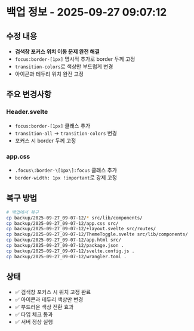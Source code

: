 # 백업 정보 - 2025-09-27 09:07:12

## 수정 내용
- **검색창 포커스 위치 이동 문제 완전 해결**
- `focus:border-[1px]` 명시적 추가로 border 두께 고정
- `transition-colors`로 색상만 부드럽게 변경
- 아이콘과 테두리 위치 완전 고정

## 주요 변경사항

### Header.svelte
- `focus:border-[1px]` 클래스 추가
- `transition-all` → `transition-colors` 변경
- 포커스 시 border 두께 고정

### app.css
- `.focus\:border-\[1px\]:focus` 클래스 추가
- `border-width: 1px !important`로 강제 고정

## 복구 방법
```bash
# 백업에서 복구
cp backup/2025-09-27_09-07-12/* src/lib/components/
cp backup/2025-09-27_09-07-12/app.css src/
cp backup/2025-09-27_09-07-12/+layout.svelte src/routes/
cp backup/2025-09-27_09-07-12/ThemeToggle.svelte src/lib/components/
cp backup/2025-09-27_09-07-12/app.html src/
cp backup/2025-09-27_09-07-12/package.json .
cp backup/2025-09-27_09-07-12/svelte.config.js .
cp backup/2025-09-27_09-07-12/wrangler.toml .
```

## 상태
- ✅ 검색창 포커스 시 위치 고정 완료
- ✅ 아이콘과 테두리 색상만 변경
- ✅ 부드러운 색상 전환 효과
- ✅ 타입 체크 통과
- ✅ 서버 정상 실행










